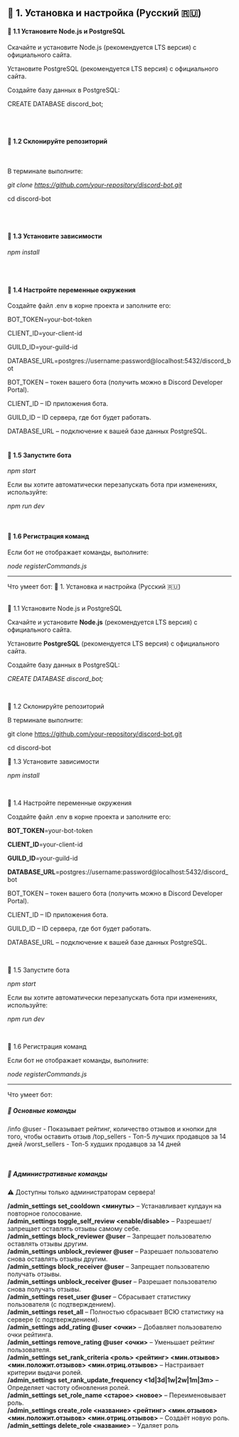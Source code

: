 ## 📌 1. Установка и настройка (Русский 🇷🇺)

#### 🔹 1.1 Установите Node.js и PostgreSQL

Скачайте и установите Node.js (рекомендуется LTS версия) с официального сайта.

Установите PostgreSQL (рекомендуется LTS версия) с официального сайта.

Создайте базу данных в PostgreSQL:

CREATE DATABASE discord_bot;

<br><br>

#### 🔹 1.2 Склонируйте репозиторий
<br>

В терминале выполните:

*git clone https://github.com/your-repository/discord-bot.git*

cd discord-bot

<br><br>

#### 🔹 1.3 Установите зависимости

*npm install*

<br><br>

#### 🔹 1.4 Настройте переменные окружения

Создайте файл .env в корне проекта и заполните его:

BOT_TOKEN=your-bot-token

CLIENT_ID=your-client-id

GUILD_ID=your-guild-id

DATABASE_URL=postgres://username:password@localhost:5432/discord_bot

BOT_TOKEN – токен вашего бота (получить можно в Discord Developer Portal).

CLIENT_ID – ID приложения бота.

GUILD_ID – ID сервера, где бот будет работать.

DATABASE_URL – подключение к вашей базе данных PostgreSQL.
<br>
<br>

#### 🔹 1.5 Запустите бота

*npm start*

Если вы хотите автоматически перезапускать бота при изменениях, используйте:

*npm run dev*

<br>

#### 🔹 1.6 Регистрация команд

Если бот не отображает команды, выполните:

*node registerCommands.js*
<br>
_________________________

Что умеет бот:
📌 1. Установка и настройка (Русский 🇷🇺) <br><br>

🔹 1.1 Установите Node.js и PostgreSQL

Скачайте и установите **Node.js** (рекомендуется LTS версия) с официального сайта.

Установите **PostgreSQL** (рекомендуется LTS версия) с официального сайта.

Создайте базу данных в PostgreSQL:

*CREATE DATABASE discord_bot;*

<br>

🔹 1.2 Склонируйте репозиторий

В терминале выполните:

git clone https://github.com/your-repository/discord-bot.git

cd discord-bot
<br>

🔹 1.3 Установите зависимости

*npm install*

<br>

🔹 1.4 Настройте переменные окружения

Создайте файл .env в корне проекта и заполните его:

**BOT_TOKEN**=your-bot-token

**CLIENT_ID**=your-client-id

**GUILD_ID**=your-guild-id

**DATABASE_URL**=postgres://username:password@localhost:5432/discord_bot

BOT_TOKEN – токен вашего бота (получить можно в Discord Developer Portal).

CLIENT_ID – ID приложения бота.

GUILD_ID – ID сервера, где бот будет работать.

DATABASE_URL – подключение к вашей базе данных PostgreSQL.

<br>

🔹 1.5 Запустите бота

*npm start*

Если вы хотите автоматически перезапускать бота при изменениях, используйте:

*npm run dev*

<br>

🔹 1.6 Регистрация команд

Если бот не отображает команды, выполните:

*node registerCommands.js*

_________________________

Что умеет бот:

##### 🎯 Основные команды
/info @user	- Показывает рейтинг, количество отзывов и кнопки для того, чтобы оставить отзыв
/top_sellers - Топ-5 лучших продавцов за 14 дней
/worst_sellers - Топ-5 худших продавцов за 14 дней

<br>

##### 🔧 Административные команды
⚠️ Доступны только администраторам сервера!

**/admin_settings set_cooldown <минуты>** – Устанавливает кулдаун на повторное голосование.<br>
**/admin_settings toggle_self_review <enable/disable>** – Разрешает/запрещает оставлять отзывы самому себе.<br>
**/admin_settings block_reviewer @user** – Запрещает пользователю оставлять отзывы другим.<br>
**/admin_settings unblock_reviewer @user** – Разрешает пользователю снова оставлять отзывы другим.<br>
**/admin_settings block_receiver @user** – Запрещает пользователю получать отзывы.<br>
**/admin_settings unblock_receiver @user** – Разрешает пользователю снова получать отзывы.<br>
**/admin_settings reset_user @user** – Сбрасывает статистику пользователя (с подтверждением).<br>
**/admin_settings reset_all** – Полностью сбрасывает ВСЮ статистику на сервере (с подтверждением).<br>
**/admin_settings add_rating @user <очки>** – Добавляет пользователю очки рейтинга.<br>
**/admin_settings remove_rating @user <очки>** – Уменьшает рейтинг пользователя.<br>
**/admin_settings set_rank_criteria <роль> <рейтинг> <мин.отзывов> <мин.положит.отзывов> <мин.отриц.отзывов>** – Настраивает критерии выдачи ролей.<br>
**/admin_settings set_rank_update_frequency <1d|3d|1w|2w|1m|3m>** – Определяет частоту обновления ролей.<br>
**/admin_settings set_role_name <старое> <новое>** – Переименовывает роль.<br>
**/admin_settings create_role <название> <рейтинг> <мин.отзывов> <мин.положит.отзывов> <мин.отриц.отзывов>** – Создаёт новую роль.
<br>
**/admin_settings delete_role <название>** – Удаляет роль

